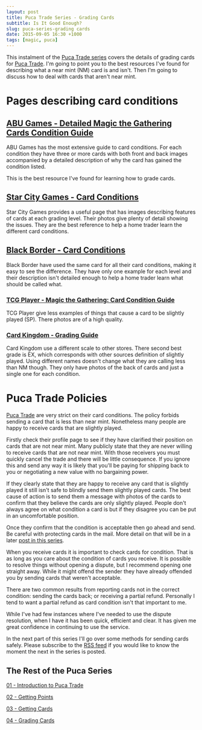 ```yaml
---
layout: post
title: Puca Trade Series - Grading Cards                                                                                                                            
subtitle: Is It Good Enough?              
slug: puca-series-grading cards
date: 2015-09-05 16:30 +1000
tags: [magic, puca]
---
```


This instalment of the [Puca Trade series][5] covers the details of grading 
cards for [Puca Trade][1]. I'm going to point you to the best resources I've 
found for describing what a near mint (NM) card is and isn't. Then I'm going 
to discuss how to deal with cards that aren't near mint.

# Pages describing card conditions

## [ABU Games - Detailed Magic the Gathering Cards Condition Guide][10]

ABU Games has the most extensive guide to card conditions. For each condition
they have three or more cards with both front and back images accompanied by a
detailed description of why the card has gained the condition listed.

This is the best resource I've found for learning how to grade cards.

## [Star City Games - Card Conditions][6]

Star City Games provides a useful page that has images describing features of 
cards at each grading level. Their photos give plenty of detail showing the 
issues. They are the best reference to help a home trader learn the different
card conditions.

## [Black Border - Card Conditions][9]

Black Border have used the same card for all their card conditions, making it
easy to see the difference. They have only one example for each level and their
description isn't detailed enough to help a home trader learn what should be 
called what.

### [TCG Player - Magic the Gathering: Card Condition Guide][7]

TCG Player give less examples of things that cause a card to be slightly played
(SP). There photos are of a high quality.

### [Card Kingdom - Grading Guide][8]

Card Kingdom use a different scale to other stores. There second best grade is
EX, which corresponds with other sources definition of slightly played. Using
different names doesn't change what they are calling less than NM though. They
only have photos of the back of cards and just a single one for each condition.

# Puca Trade Policies

[Puca Trade][1] are very strict on their card conditions. The policy forbids 
sending a card that is less than near mint. Nonetheless many people are happy to
receive cards that are slightly played. 

Firstly check their profile page to see if they have clarified their position on
cards that are not near mint. Many publicly state that they are never willing to 
receive cards that are not near mint. With those receivers you must quickly 
cancel the trade and there will be little consequence. If you ignore this and 
send any way it is likely that you'll be paying for shipping back to you or 
negotiating a new value with no bargaining power.

If they clearly state that they are happy to receive any card that is slightly 
played it still isn't safe to blindly send them slightly played cards. The best
cause of action is to send them a message with photos of the cards to confirm
that they believe the cards are only slightly played. People don't always agree
on what condition a card is but if they disagree you can be put in an 
uncomfortable position.

Once they confirm that the condition is acceptable then go ahead and send. Be
careful with protecting cards in the mail. More detail on that will be in a 
later [post in this series][6].

When you receive cards it is important to check cards for condition. That is as
long as you care about the condition of cards you receive. It is possible to 
resolve things without opening a dispute, but I recommend opening one straight
away. While it might offend the sender they have already offended you by sending
cards that weren't acceptable. 

There are two common results from reporting cards not in the correct condition:
sending the cards back; or receiving a partial refund. Personally I tend to want
a partial refund as card condition isn't that important to me.

While I've had few instances where I've needed to use the dispute resolution, 
when I have it has been quick, efficient and clear. It has given me great 
confidence in continuing to use the service.

In the next part of this series I'll go over some methods for sending cards 
safely. Please subscribe to the [RSS feed][4] if you would like to know the 
moment the next in the series is posted.

## The Rest of the Puca Series

[01 - Introduction to Puca Trade][101]

[02 - Getting Points][102]

[03 - Getting Cards][103]

[04 - Grading Cards][104]

[1]: https://pucatrade.com/invite/gift/65746
[2]: https://deckbox.org/users/LovesTha/
[3]: https://pucatrade.com/account/upgrade
[4]: /feed.xml
[5]: /blog/tag/puca/
[6]: http://www.starcitygames.com/pages/cardconditions
[7]: https://help.tcgplayer.com/hc/en-us/articles/201432037-Magic-the-Gathering-Card-Conditions
[8]: http://www.cardkingdom.com/static/grading
[9]: http://www.blackborder.com/cgi-bin/customscripts/help/condition.cgi
[10]: https://www.abugames.com/Magic_The_Gathering_Cards_Detailed_Condition_Guide.html
[101]: /2015-08-14-puca-01-introduction
[102]: /2015-08-16-puca-02-getting-points
[103]: /2015-09-01-puca-03-getting-cards
[104]: /2015-09-05-puca-04-grading-cards

